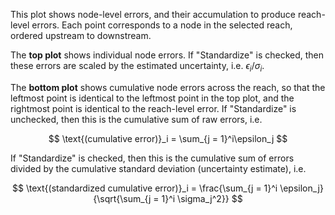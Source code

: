 This plot shows node-level errors, and their accumulation to produce reach-level errors. Each point corresponds to a node in the selected reach, ordered upstream to downstream. 

The **top plot** shows individual node errors. If "Standardize" is checked, then these errors are scaled by the estimated uncertainty, i.e. $\epsilon_i / \sigma_i$.

The **bottom plot** shows cumulative node errors across the reach, so that the leftmost point is identical to the leftmost point in the top plot, and the rightmost point is identical to the reach-level error. If "Standardize" is unchecked, then this is the cumulative sum of raw errors, i.e.


$$
\text{(cumulative error)}_i = \sum_{j = 1}^i\epsilon_j
$$


If "Standardize" is checked, then this is the cumulative sum of errors divided by the cumulative standard deviation (uncertainty estimate), i.e.


$$
\text{(standardized cumulative error)}_i = \frac{\sum_{j = 1}^i \epsilon_j}{\sqrt{\sum_{j = 1}^i \sigma_j^2}}
$$
